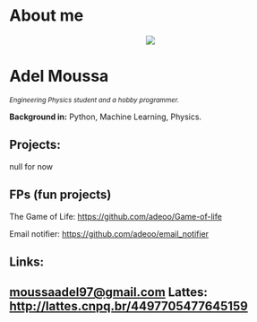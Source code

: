 # About me

<p align="center">
  <img src="https://github.com/adeoo/Data_science/blob/main/MC_scenary.png" >
</p>

# Adel Moussa
<sub>*Engineering Physics student and a hobby programmer.*</sub>


**Background in:** Python, Machine Learning, Physics.


## Projects:
null for now

## FPs (fun projects)
The Game of Life: https://github.com/adeoo/Game-of-life

Email notifier: https://github.com/adeoo/email_notifier

## Links:
moussaadel97@gmail.com
Lattes: http://lattes.cnpq.br/4497705477645159
---




